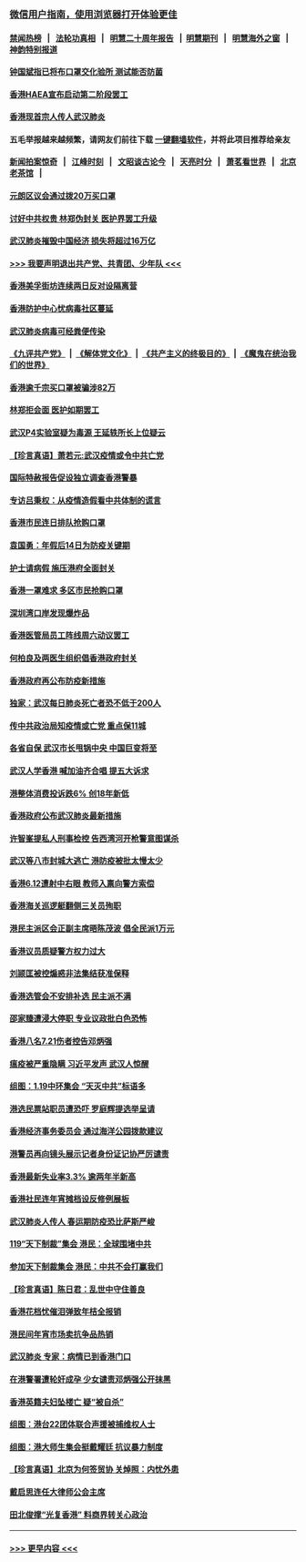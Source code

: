 ### [微信用户指南，使用浏览器打开体验更佳](https://github.com/gfw-breaker/banned-news1/blob/master/indexes/wechat-guide.md?t=0)
#### [禁闻热榜](热点新闻.md?t=0)  &nbsp;&nbsp;|&nbsp;&nbsp; [法轮功真相](https://github.com/gfw-breaker/truth/blob/master/README.md?t=0) &nbsp;&nbsp;|&nbsp;&nbsp; [明慧二十周年报告](https://github.com/gfw-breaker/mh-reports/blob/master/README.md?t=0) &nbsp;&nbsp;|&nbsp;&nbsp;[明慧期刊](https://github.com/gfw-breaker/mh-qikan) &nbsp;&nbsp;|&nbsp;&nbsp; [明慧海外之窗](https://github.com/gfw-breaker/mh-news/blob/master/README.md?t=0) &nbsp;&nbsp;|&nbsp;&nbsp; [神韵特别报道](https://github.com/gfw-breaker/mh-news/blob/master/shenyun.md?t=0)
#### [钟国斌指已将布口罩交化验所 测试能否防菌](../pages/nsc415/n11842783.md?t=02041611) 
#### [香港HAEA宣布启动第二阶段罢工](../pages/nsc415/n11842723.md?t=02041611) 
#### [香港现首宗人传人武汉肺炎](../pages/nsc415/n11842766.md?t=02041611) 
#### 五毛举报越来越频繁，请网友们前往下载 [一键翻墙软件](https://github.com/gfw-breaker/ssr-accounts)，并将此项目推荐给亲友
#### [新闻拍案惊奇](https://github.com/gfw-breaker/banned-news1/blob/master/pages/link4.md) &nbsp;&nbsp;|&nbsp;&nbsp; [江峰时刻](https://github.com/gfw-breaker/banned-news1/blob/master/pages/link4.md) &nbsp;&nbsp;|&nbsp;&nbsp; [文昭谈古论今](https://github.com/gfw-breaker/banned-news1/blob/master/pages/link4.md) &nbsp;&nbsp;|&nbsp;&nbsp; [天亮时分](https://github.com/gfw-breaker/banned-news1/blob/master/pages/link4.md) &nbsp;&nbsp;|&nbsp;&nbsp; [萧茗看世界](https://github.com/gfw-breaker/banned-news1/blob/master/pages/link4.md) &nbsp;&nbsp;|&nbsp;&nbsp; [北京老茶馆](https://github.com/gfw-breaker/banned-news1/blob/master/pages/link4.md) &nbsp;&nbsp;|&nbsp;&nbsp; 
#### [元朗区议会通过拨20万买口罩](../pages/nsc415/n11842754.md?t=02041611) 
#### [讨好中共权贵 林郑伪封关 医护界罢工升级](../pages/nsc415/n11842359.md?t=02041611) 
#### [武汉肺炎摧毁中国经济 损失将超过16万亿](../pages/nsc415/n11839723.md?t=02041611) 
#### [>>> 我要声明退出共产党、共青团、少年队 <<<](https://github.com/begood0513/goodnews/blob/master/quit/letter.md) 
#### [香港美孚街坊连续两日反对设隔离营](../pages/nsc415/n11839962.md?t=02041611) 
#### [香港防护中心忧病毒社区蔓延](../pages/nsc415/n11839933.md?t=02041611) 
#### [武汉肺炎病毒可经粪便传染](../pages/nsc415/n11839939.md?t=02041611) 
#### [《九评共产党》](https://github.com/begood0513/9ping.md/blob/master/README.md) &nbsp;|&nbsp; [《解体党文化》](../../../../jtdwh.md/blob/master/README.md)  &nbsp;|&nbsp; [《共产主义的终极目的》](../../../../gczydzjmd.md/blob/master/README.md) &nbsp;|&nbsp; [《魔鬼在统治我们的世界》](../../../../mgztzwmdsj.md/blob/master/README.md) 
#### [香港逾千宗买口罩被骗涉82万](../pages/nsc415/n11839914.md?t=02041611) 
#### [林郑拒会面 医护如期罢工](../pages/nsc415/n11839892.md?t=02041611) 
#### [武汉P4实验室疑为毒源 王延轶所长上位疑云](../pages/nsc415/n11835543.md?t=02041611) 
#### [【珍言真语】萧若元:武汉疫情或令中共亡党](../pages/nsc415/n11829394.md?t=02041611) 
#### [国际特赦报告促设独立调查香港警暴](../pages/nsc415/n11833845.md?t=02041611) 
#### [专访吕秉权：从疫情造假看中共体制的谎言](../pages/nsc415/n11833813.md?t=02041611) 
#### [香港市民连日排队抢购口罩](../pages/nsc415/n11833794.md?t=02041611) 
#### [袁国勇：年假后14日为防疫关键期](../pages/nsc415/n11831088.md?t=02041611) 
#### [护士请病假 施压港府全面封关](../pages/nsc415/n11831030.md?t=02041611) 
#### [香港一罩难求 多区市民抢购口罩](../pages/nsc415/n11831002.md?t=02041611) 
#### [深圳湾口岸发现爆炸品](../pages/nsc415/n11828802.md?t=02041611) 
#### [香港医管局员工阵线周六动议罢工](../pages/nsc415/n11828762.md?t=02041611) 
#### [何柏良及两医生组织倡香港政府封关](../pages/nsc415/n11828749.md?t=02041611) 
#### [香港政府再公布防疫新措施](../pages/nsc415/n11828716.md?t=02041611) 
#### [独家：武汉每日肺炎死亡者恐不低于200人](../pages/nsc415/n11828240.md?t=02041611) 
#### [传中共政治局知疫情或亡党 重点保11城](../pages/nsc415/n11828145.md?t=02041611) 
#### [各省自保 武汉市长甩锅中央 中国巨变将至](../pages/nsc415/n11828021.md?t=02041611) 
#### [武汉人学香港 喊加油齐合唱 提五大诉求](../pages/nsc415/n11827046.md?t=02041611) 
#### [港整体消费投诉跌6% 创18年新低](../pages/nsc415/n11817280.md?t=02041611) 
#### [香港政府公布武汉肺炎最新措施](../pages/nsc415/n11817152.md?t=02041611) 
#### [许智峯提私人刑事检控 告西湾河开枪警意图谋杀](../pages/nsc415/n11817132.md?t=02041611) 
#### [武汉等八市封城大逃亡 港防疫被批太慢太少](../pages/nsc415/n11817058.md?t=02041611) 
#### [香港6.12遭射中右眼 教师入禀向警方索偿](../pages/nsc415/n11814678.md?t=02041611) 
#### [香港海关巡逻艇翻侧三关员殉职](../pages/nsc415/n11814604.md?t=02041611) 
#### [港民主派区会正副主席晤陈茂波 倡全民派1万元](../pages/nsc415/n11814582.md?t=02041611) 
#### [香港议员质疑警方权力过大](../pages/nsc415/n11814560.md?t=02041611) 
#### [刘颕匡被控煽惑非法集结获准保释](../pages/nsc415/n11811727.md?t=02041611) 
#### [香港选管会不安排补选 民主派不满](../pages/nsc415/n11811691.md?t=02041611) 
#### [邵家臻遭浸大停职 专业议政批白色恐怖](../pages/nsc415/n11811670.md?t=02041611) 
#### [香港八名7.21伤者控告邓炳强](../pages/nsc415/n11811623.md?t=02041611) 
#### [瘟疫被严重隐瞒 习近平发声 武汉人惊醒](../pages/nsc415/n11811186.md?t=02041611) 
#### [组图：1.19中环集会 “天灭中共”标语多](../pages/nsc415/n11809514.md?t=02041611) 
#### [港选民票站职员遭恐吓 罗庭辉提选举呈请](../pages/nsc415/n11808914.md?t=02041611) 
#### [香港经济事务委员会 通过海洋公园拨款建议](../pages/nsc415/n11808906.md?t=02041611) 
#### [港警员再向镜头展示记者身份证记协严厉谴责](../pages/nsc415/n11808888.md?t=02041611) 
#### [香港最新失业率3.3% 逾两年半新高](../pages/nsc415/n11808887.md?t=02041611) 
#### [香港社民连年宵摊档设反修例展板](../pages/nsc415/n11808857.md?t=02041611) 
#### [武汉肺炎人传人 春运期防疫恐比萨斯严峻](../pages/nsc415/n11808739.md?t=02041611) 
#### [119“天下制裁”集会 港民：全球围堵中共](../pages/nsc415/n11806318.md?t=02041611) 
#### [参加天下制裁集会 港民：中共不会打赢我们](../pages/nsc415/n11806596.md?t=02041611) 
#### [【珍言真语】陈日君：乱世中守住善良](../pages/nsc415/n11806247.md?t=02041611) 
#### [香港花档忧催泪弹致年桔全报销](../pages/nsc415/n11806130.md?t=02041611) 
#### [港民间年宵市场卖抗争品热销](../pages/nsc415/n11806073.md?t=02041611) 
#### [武汉肺炎 专家：病情已到香港门口](../pages/nsc415/n11806020.md?t=02041611) 
#### [在港警署遭轮奸成孕 少女谴责邓炳强公开抹黑](../pages/nsc415/n11805981.md?t=02041611) 
#### [香港英籍夫妇坠楼亡 疑“被自杀”](../pages/nsc415/n11805937.md?t=02041611) 
#### [组图：港台22团体联合声援被捕维权人士](../pages/nsc415/n11801834.md?t=02041611) 
#### [组图：港大师生集会挺戴耀廷 抗议暴力制度](../pages/nsc415/n11799298.md?t=02041611) 
#### [【珍言真语】北京为何签贸协 关焯照：内忧外患](../pages/nsc415/n11799790.md?t=02041611) 
#### [戴启思连任大律师公会主席](../pages/nsc415/n11799306.md?t=02041611) 
#### [田北俊撑“光复香港” 料商界转关心政治](../pages/nsc415/n11799287.md?t=02041611) 

----
#### [ >>> 更早内容 <<< ](../indexes/nsc415-earlier.md)
